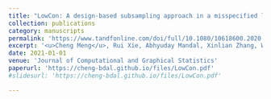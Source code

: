 ```yaml
---
title: "LowCon: A design-based subsampling approach in a misspecified linear model"
collection: publications
category: manuscripts
permalink: 'https://www.tandfonline.com/doi/full/10.1080/10618600.2020.1844215'
excerpt: '<u>Cheng Meng</u>, Rui Xie, Abhyuday Mandal, Xinlian Zhang, Wenxuan Zhong, and Ping Ma<sup>*</sup>'
date: 2021-01-01
venue: 'Journal of Computational and Graphical Statistics'
paperurl: 'https://cheng-bdal.github.io/files/LowCon.pdf'
#slidesurl: 'https://cheng-bdal.github.io/files/LowCon.pdf'

---
```


